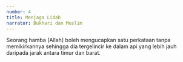 ```yaml
---
number: 4
title: Menjaga Lidah
narrator: Bukhari dan Muslim
---
```


Seorang hamba [Allah] boleh mengucapkan satu perkataan tanpa memikirkannya sehingga dia tergelincir ke dalam api yang lebih jauh daripada jarak antara timur dan barat.
